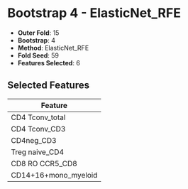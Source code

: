 # Bootstrap 4 - ElasticNet_RFE

- **Outer Fold**: 15
- **Bootstrap**: 4
- **Method**: ElasticNet_RFE
- **Fold Seed**: 59
- **Features Selected**: 6

## Selected Features

| Feature |
|---------|
| CD4 Tconv_total |
| CD4 Tconv_CD3 |
| CD4neg_CD3 |
| Treg naive_CD4 |
| CD8 RO CCR5_CD8 |
| CD14+16+mono_myeloid |
